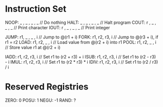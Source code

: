 # Instruction Set
NOOP: _ , _ , _ , _ // Do nothing
HALT: _ , _ , _ , _ // Halt program
COUT: r , _ , _ , _ // Print character
IOUT: r , _ , _ , _ // Print integer

JUMP: r1, _ , _ , i // Jump to @(r1 + i)
FORK: r1, r2, r3, i // Jump to @(r3 + i), if r1 = r2
LOAD: r1, r2, _ , i // Load value from @(r2 + i) into r1
POOL: r1, r2, _ , i // Store value r1 at @(r2 + i)

IADD: r1, r2, r3, i // Set r1 to (r2 + r3) + i
ISUB: r1, r2, r3, i // Set r1 to (r2 - r3) - i
IMUL: r1, r2, r3, i // Set r1 to (r2 * r3) * i
IDIV: r1, r2, r3, i // Set r1 to (r2 / r3) / i

# Reserved Registries
ZERO: 0
POSU: 1
NEGU: -1
RAND: ?